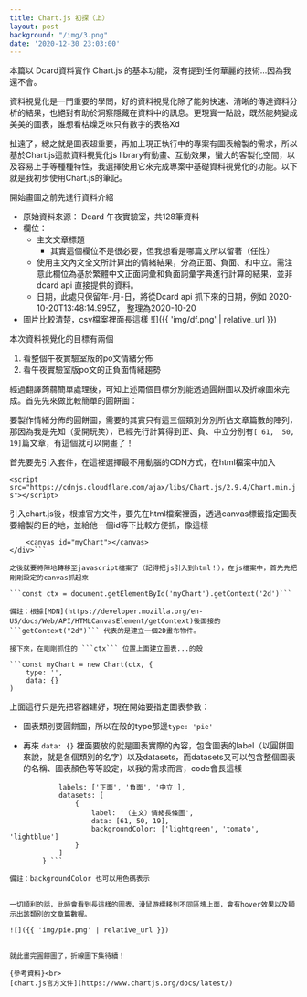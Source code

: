 ```yaml
---
title: Chart.js 初探（上）
layout: post
background: "/img/3.png"
date: '2020-12-30 23:03:00'
---
```


本篇以 Dcard資料實作 Chart.js 的基本功能，沒有提到任何華麗的技術...因為我還不會。

資料視覺化是一門重要的學問，好的資料視覺化除了能夠快速、清晰的傳達資料分析的結果，也絕對有助於洞察隱藏在資料中的訊息。更現實一點說，既然能夠變成美美的圖表，誰想看枯燥乏味只有數字的表格Xd

扯遠了，總之就是圖表超重要，再加上現正執行中的專案有圖表繪製的需求，所以基於Chart.js這款資料視覺化js library有動畫、互動效果，蠻大的客製化空間，以及容易上手等種種特性，我選擇使用它來完成專案中基礎資料視覺化的功能。以下就是我初步使用Chart.js的筆記。


開始畫圖之前先進行資料介紹
- 原始資料來源： Dcard 午夜實驗室，共128筆資料
- 欄位：
    - 主文文章標題
        * 其實這個欄位不是很必要，但我想看是哪篇文所以留著（任性）
    - 使用主文內文全文所計算出的情緒結果，分為正面、負面、和中立。需注意此欄位為基於繁體中文正面詞彙和負面詞彙字典進行計算的結果，並非 dcard api 直接提供的資料。
    - 日期，此處只保留年-月-日，將從Dcard api 抓下來的日期，例如 2020-10-20T13:48:14.995Z， 整理為2020-10-20
- 圖片比較清楚，csv檔案裡面長這樣
![]({{ 'img/df.png' | relative_url }})


本次資料視覺化的目標有兩個
1.  看整個午夜實驗室版的po文情緒分佈
2.  看午夜實驗室版po文的正負面情緒趨勢

經過翻譯蒟蒻簡單處理後，可知上述兩個目標分別能透過圓餅圖以及折線圖來完成。首先先來做比較簡單的圓餅圖：

要製作情緒分佈的圓餅圖，需要的其實只有這三個類別分別所佔文章篇數的陣列，那因為我是先知（愛開玩笑），已經先行計算得到正、負、中立分別有```[ 61,  50,  19]```篇文章，有這個就可以開畫了！

首先要先引入套件，在這裡選擇最不用動腦的CDN方式，在html檔案中加入

```<script src="https://cdnjs.cloudflare.com/ajax/libs/Chart.js/2.9.4/Chart.min.js"></script>```

引入chart.js後，根據官方文件，要先在html檔案裡面，透過canvas標籤指定圖表要繪製的目的地，並給他一個id等下比較方便抓，像這樣

```<div class="container">
	<canvas id="myChart"></canvas>
</div>```

之後就要將陣地轉移至javascript檔案了（記得把js引入到html！），在js檔案中，首先先把剛剛設定的canvas抓起來

```const ctx = document.getElementById('myChart').getContext('2d')```

備註：根據[MDN](https://developer.mozilla.org/en-US/docs/Web/API/HTMLCanvasElement/getContext)後面接的 ```getContext("2d")``` 代表的是建立一個2D畫布物件。

接下來，在剛剛抓住的 ```ctx``` 位置上面建立圖表...的殼

```const myChart = new Chart(ctx, {
	type: '',
	data: {}
)
```

上面這行只是先把容器建好，現在開始要指定圖表參數：

- 圖表類別要圓餅圖，所以在殼的type那邊```type: 'pie'```

- 再來 ```data: {}``` 裡面要放的就是圖表實際的內容，包含圖表的label（以圓餅圖來說，就是各個類別的名字）以及datasets，而datasets又可以包含整個圖表的名稱、圖表顏色等等設定，以我的需求而言，code會長這樣

```data: {
			labels: ['正面', '負面', '中立'],
			datasets: [
				{
					label: '（主文）情緒長條圖',
					data: [61, 50, 19],
					backgroundColor: ['lightgreen', 'tomato', 'lightblue']
				}
			]
		} ```

備註：backgroundColor 也可以用色碼表示


一切順利的話，此時會看到長這樣的圖表，滑鼠游標移到不同區塊上面，會有hover效果以及顯示出該類別的文章篇數喔。

![]({{ 'img/pie.png' | relative_url }})


就此畫完圓餅圖了，折線圖下集待續！

{參考資料}<br>
[chart.js官方文件](https://www.chartjs.org/docs/latest/)
